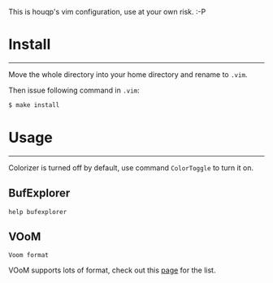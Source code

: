 This is houqp's vim configuration, use at your own risk. :-P

# Install
-------

Move the whole directory into your home directory and rename to `.vim`. 

Then issue following command in `.vim`:

```bash
$ make install
```

# Usage
-----

Colorizer is turned off by default, use command `ColorToggle` to turn it on.


## BufExplorer

`help bufexplorer`

## VOoM

`Voom format`

VOoM supports lots of format, check out this [page](http://vim-voom.github.com) for the list.

